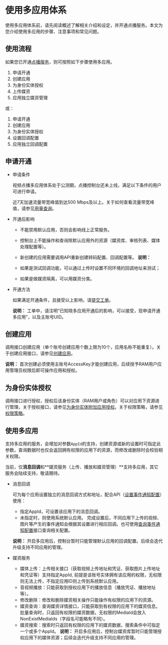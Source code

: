 # 使用多应用体系

使用多应用体系前，请先阅读概述了解相关介绍和设定，并开通点播服务。本文为您介绍使用多应用的步骤、注意事项和常见问题。

## 使用流程

如果您已开通[点播服务](https://www.aliyun.com/product/vod?spm=a2c4g.11186623.2.20.67e51a9e8NkYq1)，则可按照如下步骤使用多应用。

1.  申请开通
2.  创建应用
3.  为身份实体授权
4.  上传媒资
5.  应用独立媒资管理

或：

1.  申请开通
2.  创建应用
3.  为身份实体授权
4.  设置回调配置
5.  应用独立回调配置

## 申请开通

-   申请条件

    视频点播多应用体系处于公测期，点播控制台还未上线，满足以下条件的用户可进行申请。

    近7天加速流量带宽峰值到达500 Mbps及以上。关于如何查看流量带宽峰值，请参见[用量查询](https://vod.console.aliyun.com/?spm=a2c4g.11186623.2.22.67e51a9e8NkYq1#/usage/flow)。

-   开通后影响

    -   不能禁用默认应用，否则会影响线上正常服务。
    -   控制台上不能操作和查询除默认应用外的资源（媒资库、审核列表、媒体处理配置等）。
    -   新创建的应用需要调用API重新创建转码配置、回调配置等。
    **说明：**

    -   如果是测试回调功能，可以通过上传时设置不同环境的回调地址来测试；
    -   如果是做媒资隔离，可以用媒资分类。
-   开通方法

    如果满足开通条件，且接受以上影响，请[提交工单](https://selfservice.console.aliyun.com/ticket/category/vod/recommend/561)。

    **说明：** 工单中，请注明“已知晓多应用开通后的影响，可以接受，现申请开通多应用”，以及主账号UID。


## 创建应用

调用接口创建应用（单个账号创建应用个数上限为10个，应用名称不能重复）。关于创建应用接口，请参见[创建应用]()。

**说明：** 首次创建必须使用主账号AccessKey才能创建应用，后续授予RAM用户应用管理员权限后即可操作应用和授权。

## 为身份实体授权

调用接口进行授权，授权后该身份实体（RAM用户或角色）可以对应用下资源进行管理，关于授权接口，请参见[为身份实体附加应用授权]()。关于权限策略，请参见[权限策略](/intl.zh-CN/开发指南/多应用体系/概述.md)。

## 使用多应用

支持多应用的服务，会增加对参数`AppId`的支持，创建资源或新的设置时可指定此参数，查询数据时也仅会返回拥有权限的应用下的资源，而修改或删除时会校验相关权限。

当前，仅**消息回调**和**媒资服务（上传、播放和媒资管理）**支持多应用，其它服务会陆续支持，敬请期待。

-   消息回调

    可为每个应用设置独立的消息回调方式和地址，配合API（[设置事件通知配置]()）使用：

    -   指定AppId，可设置该应用下的消息回调。
    -   未指定时，则使用系统默认应用。
    完成设置后，不同应用下上传的视频、图片等产生的事件通知会根据其设置进行相应回调。也可使用[查询事件通知配置]()接口查询相关配置。

    **说明：** 开启多应用后，控制台暂时只能管理默认应用的回调配置。后续会迭代升级支持不同应用的管理。

-   媒资服务

    -   媒体上传：上传相关接口（获取视频上传地址和凭证、获取图片上传地址和凭证等）支持指定AppId, 前提是该账号实体拥有该应用的权限，无权限则无法上传，不指定应用ID则上传到系统默认应用。
    -   音视频播放：只能获取到授权应用下的播放信息（播放凭证、播放地址等）。
    -   修改删除：修改和删除媒资相关操作只能操作有权限的应用下的资源。
    -   媒资查询：查询媒资详情接口，只能获取到有权限的应用下的媒资信息。批量查询时，只返回有权限的媒资数据，无权限的MediaId会放入NonExistMediaIds（字段名可能略有不同）。
    -   媒资搜索：搜索时只返回有权限的应用下的媒资数据，搜索条件中可指定一个或多个AppId。
    **说明：** 开启多应用后，控制台媒资库暂时只能管理授权应用下的媒体资源；后续会迭代升级支持不同应用的管理。


